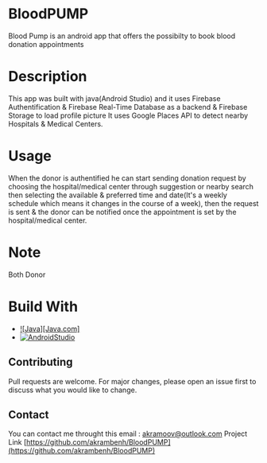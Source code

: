 # BloodPUMP

  Blood Pump is an android app that offers the possibilty to book blood donation appointments
# Description
  This app was built with java(Android Studio) and it uses Firebase Authentification & Firebase Real-Time Database as a backend & Firebase Storage to load profile picture
 It uses Google Places API to detect nearby Hospitals & Medical Centers.
# Usage
  When the donor is authentified he can start sending donation request by choosing the hospital/medical center through suggestion or nearby search then selecting the available & 
 preferred time and date(It's a weekly schedule which means it changes in the course of a week), then the request is sent & the donor can be notified once the appointment
 is set by the hospital/medical center.
# Note
  Both Donor 
# Build With
* [![Java][Java.com]][Java-url]
* [![AndroidStudio][developer.android.com]][AndroidStudio-url]
## Contributing

  Pull requests are welcome. For major changes, please open an issue first
to discuss what you would like to change.

## Contact
You can contact me throught this email : akramoov@outlook.com
Project Link [https://github.com/akrambenh/BloodPUMP](https://github.com/akrambenh/BloodPUMP)

[Java-url]: https://www.java.com/en/
[AndroidStudio-url]: https://developer.android.com/studio?gclid=CjwKCAjw-b-kBhB-EiwA4fvKrEDrOZz23aC7I8USYHuJpFToYYFONWxVmi7z0BC9o_57JV0LQkfb1RoCiZcQAvD_BwE&gclsrc=aw.ds
[developer.android.com]: https://img.shields.io/aur/license/:android-studio

